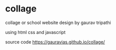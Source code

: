 # collage
collage or school website design by gaurav tripathi

using html css and javascript

source code https://gauravias.github.io/collage/
